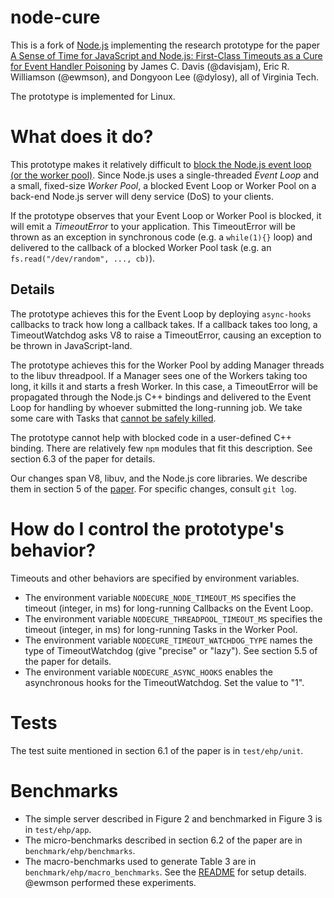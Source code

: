 # node-cure

This is a fork of [Node.js](https://github.com/nodejs/node) implementing the research prototype for the paper [A Sense of Time for JavaScript and Node.js: First-Class Timeouts as a Cure for Event Handler Poisoning](http://people.cs.vt.edu/~davisjam/downloads/publications/DavisWilliamsonLee-SenseOfTime-USENIXSecurity18.pdf) by James C. Davis (@davisjam), Eric R. Williamson (@ewmson), and Dongyoon Lee (@dylosy), all of Virginia Tech.

The prototype is implemented for Linux.

# What does it do?

This prototype makes it relatively difficult to [block the Node.js event loop (or the worker pool)](https://nodejs.org/en/docs/guides/dont-block-the-event-loop/).
Since Node.js uses a single-threaded *Event Loop* and a small, fixed-size *Worker Pool*, a blocked Event Loop or Worker Pool on a back-end Node.js server will deny service (DoS) to your clients.

If the prototype observes that your Event Loop or Worker Pool is blocked, it will emit a *TimeoutError* to your application.
This TimeoutError will be thrown as an exception in synchronous code (e.g. a `while(1){}` loop) and delivered to the callback of a blocked Worker Pool task (e.g. an `fs.read("/dev/random", ..., cb)`).

## Details

The prototype achieves this for the Event Loop by deploying `async-hooks` callbacks to track how long a callback takes.
If a callback takes too long, a TimeoutWatchdog asks V8 to raise a TimeoutError, causing an exception to be thrown in JavaScript-land.

The prototype achieves this for the Worker Pool by adding Manager threads to the libuv threadpool.
If a Manager sees one of the Workers taking too long, it kills it and starts a fresh Worker.
In this case, a TimeoutError will be propagated through the Node.js C++ bindings and delivered to the Event Loop for handling by whoever submitted the long-running job.
We take some care with Tasks that [cannot be safely killed](https://www.gnu.org/software/libc/manual/html_node/POSIX-Safety-Concepts.html).

The prototype cannot help with blocked code in a user-defined C++ binding.
There are relatively few `npm` modules that fit this description. See section 6.3 of the paper for details.

Our changes span V8, libuv, and the Node.js core libraries.
We describe them in section 5 of the [paper](http://people.cs.vt.edu/~davisjam/downloads/publications/DavisWilliamsonLee-SenseOfTime-USENIXSecurity18.pdf).
For specific changes, consult `git log`.

# How do I control the prototype's behavior?

Timeouts and other behaviors are specified by environment variables.

- The environment variable `NODECURE_NODE_TIMEOUT_MS` specifies the timeout (integer, in ms) for long-running Callbacks on the Event Loop.
- The environment variable `NODECURE_THREADPOOL_TIMEOUT_MS` specifies the timeout (integer, in ms) for long-running Tasks in the Worker Pool.
- The environment variable `NODECURE_TIMEOUT_WATCHDOG_TYPE` names the type of TimeoutWatchdog (give "precise" or "lazy"). See section 5.5 of the paper for details.
- The environment variable `NODECURE_ASYNC_HOOKS` enables the asynchronous hooks for the TimeoutWatchdog. Set the value to "1".

# Tests

The test suite mentioned in section 6.1 of the paper is in `test/ehp/unit`.

# Benchmarks

- The simple server described in Figure 2 and benchmarked in Figure 3 is in `test/ehp/app`.
- The micro-benchmarks described in section 6.2 of the paper are in `benchmark/ehp/benchmarks`.
- The macro-benchmarks used to generate Table 3 are in `benchmark/ehp/macro_benchmarks`. See the [README](benchmark/ehp/README) for setup details. @ewmson performed these experiments.
